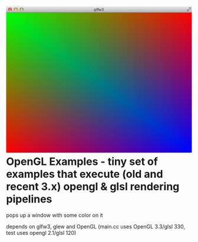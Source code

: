![openglExamples](https://github.com/victusfate/openglExamples/raw/master/openglExamples.png)
OpenGL Examples - tiny set of examples that execute (old and recent 3.x) opengl & glsl rendering pipelines 
===

pops up a window with some color on it

depends on glfw3, glew and OpenGL (main.cc uses OpenGL 3.3/glsl 330, test uses opengl 2.1/glsl 120)